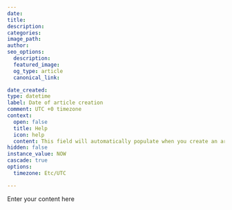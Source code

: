 ```yaml
---
date: 
title: 
description:
categories: 
image_path:
author:
seo_options:
  description:
  featured_image: 
  og_type: article
  canonical_link:

date_created:
type: datetime
label: Date of article creation
comment: UTC +0 timezone
context:
  open: false
  title: Help
  icon: help
  content: This field will automatically populate when you create an article.
hidden: false
instance_value: NOW
cascade: true
options:
  timezone: Etc/UTC

---
```

Enter your content here
